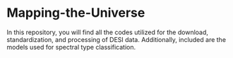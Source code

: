 # Mapping-the-Universe
In this repository, you will find all the codes utilized for the download, standardization, and processing of DESI data. Additionally, included are the models used for spectral type classification.
